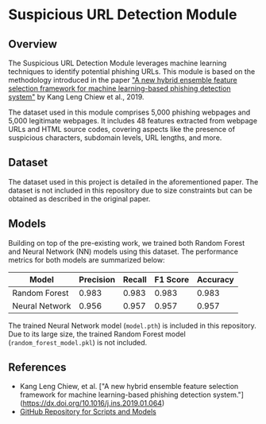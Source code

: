 # Suspicious URL Detection Module

## Overview

The Suspicious URL Detection Module leverages machine learning techniques to identify potential phishing URLs. This module is based on the methodology introduced in the paper ["A new hybrid ensemble feature selection framework for machine learning-based phishing detection system"](https://www.sciencedirect.com/science/article/pii/S0020025519300763) by Kang Leng Chiew et al., 2019.

The dataset used in this module comprises 5,000 phishing webpages and 5,000 legitimate webpages. It includes 48 features extracted from webpage URLs and HTML source codes, covering aspects like the presence of suspicious characters, subdomain levels, URL lengths, and more.

## Dataset

The dataset used in this project is detailed in the aforementioned paper. The dataset is not included in this repository due to size constraints but can be obtained as described in the original paper.

## Models

Building on top of the pre-existing work, we trained both Random Forest and Neural Network (NN) models using this dataset. The performance metrics for both models are summarized below:

| Model          | Precision | Recall  | F1 Score | Accuracy |
|----------------|-----------|---------|----------|----------|
| Random Forest  | 0.983     | 0.983   | 0.983    | 0.983    |
| Neural Network | 0.956     | 0.957   | 0.957    | 0.957    |

The trained Neural Network model (`model.pth`) is included in this repository. Due to its large size, the trained Random Forest model (`random_forest_model.pkl`) is not included.

## References

- Kang Leng Chiew, et al. ["A new hybrid ensemble feature selection framework for machine learning-based phishing detection system."] (https://dx.doi.org/10.1016/j.ins.2019.01.064)
- [GitHub Repository for Scripts and Models](https://github.com/periscopegithub/Suspicious-URL-Detector.git)

